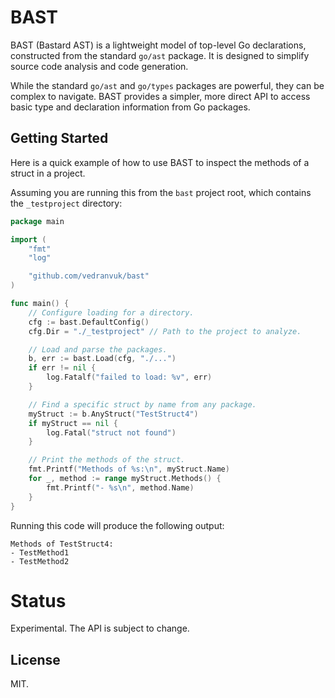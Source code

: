 # BAST

BAST (Bastard AST) is a lightweight model of top-level Go declarations, constructed from the standard `go/ast` package. It is designed to simplify source code analysis and code generation.

While the standard `go/ast` and `go/types` packages are powerful, they can be complex to navigate. BAST provides a simpler, more direct API to access basic type and declaration information from Go packages.

## Getting Started

Here is a quick example of how to use BAST to inspect the methods of a struct in a project.

Assuming you are running this from the `bast` project root, which contains the `_testproject` directory:

```go
package main

import (
	"fmt"
	"log"

	"github.com/vedranvuk/bast"
)

func main() {
	// Configure loading for a directory.
	cfg := bast.DefaultConfig()
	cfg.Dir = "./_testproject" // Path to the project to analyze.

	// Load and parse the packages.
	b, err := bast.Load(cfg, "./...")
	if err != nil {
		log.Fatalf("failed to load: %v", err)
	}

	// Find a specific struct by name from any package.
	myStruct := b.AnyStruct("TestStruct4")
	if myStruct == nil {
		log.Fatal("struct not found")
	}

	// Print the methods of the struct.
	fmt.Printf("Methods of %s:\n", myStruct.Name)
	for _, method := range myStruct.Methods() {
		fmt.Printf("- %s\n", method.Name)
	}
}
```

Running this code will produce the following output:

```
Methods of TestStruct4:
- TestMethod1
- TestMethod2
```

# Status

Experimental. The API is subject to change.

## License

MIT.

